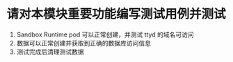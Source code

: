 # 请对本模块重要功能编写测试用例并测试

1. Sandbox Runtime pod 可以正常创建，并测试 ttyd 的域名可访问
2. 数据可以正常创建并获取到正确的数据库访问信息
3. 测试完成后清理测试数据